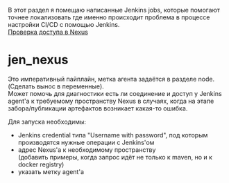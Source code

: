 В этот раздел я помещаю написанные Jenkins jobs, которые помогают точнее локализовать где именно происходит проблема в процессе настройки CI/CD с помощью Jenkins.<br>
[Проверка доступа в Nexus](#jen_nexus)

# jen_nexus

Это императивный пайплайн, метка агента задаётся в разделе node.<br>
(Сделать вынос в переменные).<br>
Может помочь для диагностики есть ли соединение и доступ у Jenkins agent'a к требуемому пространству Nexus в случаях, когда на этапе забора/публикации артефактов возникает какая-то ошибка.<br>

Для запуска необходимы:
* Jenkins credential типа "Username with password", под которым производятся нужные операции с Jenkins'ом
* адрес Nexus'a к необходимому пространству<br>
(добавить примеры, когда запрос идёт не только к maven, но и к docker registry)
* указать метку agent'a
